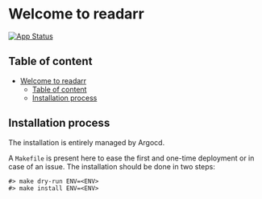# Welcome to readarr

[![App Status](https://argocd-internal.spirit-dev.net/api/badge?name=readarr-turingpi&revision=true&showAppName=true)](https://argocd-internal.spirit-dev.net/applications/readarr-turingpi)

## Table of content

- [Welcome to readarr](#welcome-to-readarr)
  - [Table of content](#table-of-content)
  - [Installation process](#installation-process)

## Installation process

The installation is entirely managed by Argocd.

A `Makefile` is present here to ease the first and one-time deployment or in case of an issue.
The installation should be done in two steps:

```shell
#> make dry-run ENV=<ENV>
#> make install ENV=<ENV>
```
